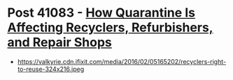 # Post 41083 - [How Quarantine Is Affecting Recyclers, Refurbishers, and Repair Shops](https://www.ifixit.com/News/41083/how-quarantine-is-affecting-recyclers-refurbishers-and-repair-shops)

- https://valkyrie.cdn.ifixit.com/media/2016/02/05165202/recyclers-right-to-reuse-324x216.jpeg
